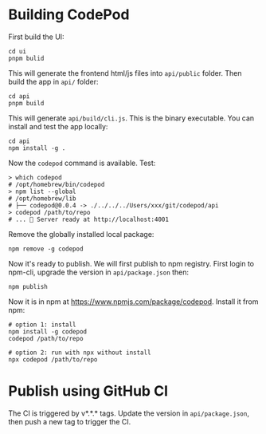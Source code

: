 # Building CodePod

First build the UI:

```
cd ui
pnpm bulid
```

This will generate the frontend html/js files into `api/public` folder. Then build the app in `api/` folder:

```
cd api
pnpm build
```

This will generate `api/build/cli.js`. This is the binary executable. You can
install and test the app locally:

```
cd api
npm install -g .
```

Now the `codepod` command is available. Test:

```
> which codepod
# /opt/homebrew/bin/codepod
> npm list --global
# /opt/homebrew/lib
# ├── codepod@0.0.4 -> ./../../../Users/xxx/git/codepod/api
> codepod /path/to/repo
# ... 🚀 Server ready at http://localhost:4001
```

Remove the globally installed local package:

```
npm remove -g codepod
```

Now it's ready to publish. We will first publish to npm registry. First login to
npm-cli, upgrade the version in `api/package.json` then:

```
npm publish
```

Now it is in npm at https://www.npmjs.com/package/codepod. Install it from npm:

```
# option 1: install
npm install -g codepod
codepod /path/to/repo

# option 2: run with npx without install
npx codepod /path/to/repo
```

# Publish using GitHub CI

The CI is triggered by v*.*.\* tags. Update the version in `api/package.json`, then push a new tag to trigger the CI.
